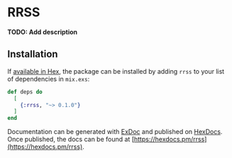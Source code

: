 # RRSS

**TODO: Add description**

## Installation

If [available in Hex](https://hex.pm/docs/publish), the package can be installed
by adding `rrss` to your list of dependencies in `mix.exs`:

```elixir
def deps do
  [
    {:rrss, "~> 0.1.0"}
  ]
end
```

Documentation can be generated with [ExDoc](https://github.com/elixir-lang/ex_doc)
and published on [HexDocs](https://hexdocs.pm). Once published, the docs can
be found at [https://hexdocs.pm/rrss](https://hexdocs.pm/rrss).

